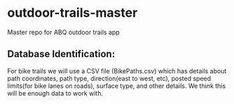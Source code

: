 # outdoor-trails-master
Master repo for ABQ outdoor trails app

## Database Identification:
For bike trails we will use a CSV file (BikePaths.csv) which has details about path coordinates, path type, direction(east to west, etc), posted speed limits(for bike lanes on roads), surface type, and other details.  We think this will be enough data to work with.